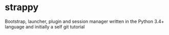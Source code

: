 strappy
=======

Bootstrap, launcher, plugin and session manager written in the Python 3.4+ language and initially a self git tutorial

